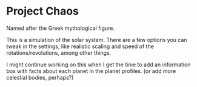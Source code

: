 # Project Chaos
Named after the Greek mythological figure.

This is a simulation of the solar system. There are a few options you can tweak in the settings, like realistic scaling and speed of the rotations/revolutions, among other things.

I might continue working on this when I get the time to add an information box with facts about each planet in the planet profiles. (or add more celestial bodies, perhaps?)
